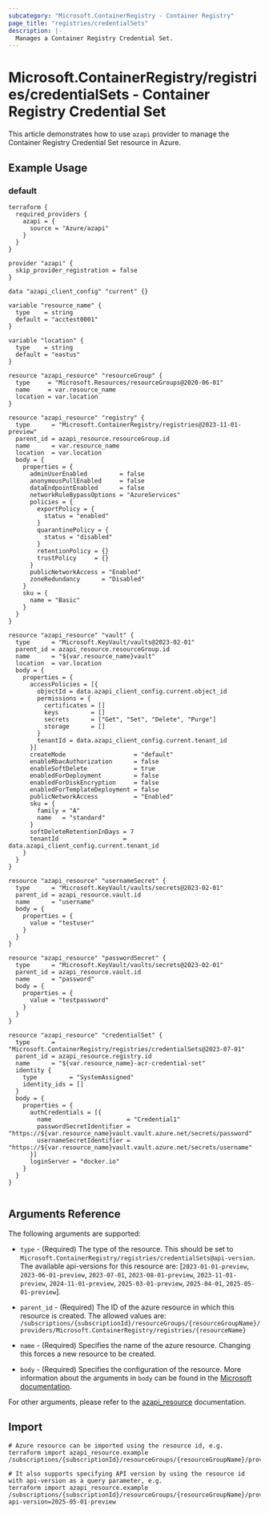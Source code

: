 ```yaml
---
subcategory: "Microsoft.ContainerRegistry - Container Registry"
page_title: "registries/credentialSets"
description: |-
  Manages a Container Registry Credential Set.
---
```


# Microsoft.ContainerRegistry/registries/credentialSets - Container Registry Credential Set

This article demonstrates how to use `azapi` provider to manage the Container Registry Credential Set resource in Azure.

## Example Usage

### default

```hcl
terraform {
  required_providers {
    azapi = {
      source = "Azure/azapi"
    }
  }
}

provider "azapi" {
  skip_provider_registration = false
}

data "azapi_client_config" "current" {}

variable "resource_name" {
  type    = string
  default = "acctest0001"
}

variable "location" {
  type    = string
  default = "eastus"
}

resource "azapi_resource" "resourceGroup" {
  type     = "Microsoft.Resources/resourceGroups@2020-06-01"
  name     = var.resource_name
  location = var.location
}

resource "azapi_resource" "registry" {
  type      = "Microsoft.ContainerRegistry/registries@2023-11-01-preview"
  parent_id = azapi_resource.resourceGroup.id
  name      = var.resource_name
  location  = var.location
  body = {
    properties = {
      adminUserEnabled         = false
      anonymousPullEnabled     = false
      dataEndpointEnabled      = false
      networkRuleBypassOptions = "AzureServices"
      policies = {
        exportPolicy = {
          status = "enabled"
        }
        quarantinePolicy = {
          status = "disabled"
        }
        retentionPolicy = {}
        trustPolicy     = {}
      }
      publicNetworkAccess = "Enabled"
      zoneRedundancy      = "Disabled"
    }
    sku = {
      name = "Basic"
    }
  }
}

resource "azapi_resource" "vault" {
  type      = "Microsoft.KeyVault/vaults@2023-02-01"
  parent_id = azapi_resource.resourceGroup.id
  name      = "${var.resource_name}vault"
  location  = var.location
  body = {
    properties = {
      accessPolicies = [{
        objectId = data.azapi_client_config.current.object_id
        permissions = {
          certificates = []
          keys         = []
          secrets      = ["Get", "Set", "Delete", "Purge"]
          storage      = []
        }
        tenantId = data.azapi_client_config.current.tenant_id
      }]
      createMode                   = "default"
      enableRbacAuthorization      = false
      enableSoftDelete             = true
      enabledForDeployment         = false
      enabledForDiskEncryption     = false
      enabledForTemplateDeployment = false
      publicNetworkAccess          = "Enabled"
      sku = {
        family = "A"
        name   = "standard"
      }
      softDeleteRetentionInDays = 7
      tenantId                  = data.azapi_client_config.current.tenant_id
    }
  }
}

resource "azapi_resource" "usernameSecret" {
  type      = "Microsoft.KeyVault/vaults/secrets@2023-02-01"
  parent_id = azapi_resource.vault.id
  name      = "username"
  body = {
    properties = {
      value = "testuser"
    }
  }
}

resource "azapi_resource" "passwordSecret" {
  type      = "Microsoft.KeyVault/vaults/secrets@2023-02-01"
  parent_id = azapi_resource.vault.id
  name      = "password"
  body = {
    properties = {
      value = "testpassword"
    }
  }
}

resource "azapi_resource" "credentialSet" {
  type      = "Microsoft.ContainerRegistry/registries/credentialSets@2023-07-01"
  parent_id = azapi_resource.registry.id
  name      = "${var.resource_name}-acr-credential-set"
  identity {
    type         = "SystemAssigned"
    identity_ids = []
  }
  body = {
    properties = {
      authCredentials = [{
        name                     = "Credential1"
        passwordSecretIdentifier = "https://${var.resource_name}vault.vault.azure.net/secrets/password"
        usernameSecretIdentifier = "https://${var.resource_name}vault.vault.azure.net/secrets/username"
      }]
      loginServer = "docker.io"
    }
  }
}


```



## Arguments Reference

The following arguments are supported:

* `type` - (Required) The type of the resource. This should be set to `Microsoft.ContainerRegistry/registries/credentialSets@api-version`. The available api-versions for this resource are: [`2023-01-01-preview`, `2023-06-01-preview`, `2023-07-01`, `2023-08-01-preview`, `2023-11-01-preview`, `2024-11-01-preview`, `2025-03-01-preview`, `2025-04-01`, `2025-05-01-preview`].

* `parent_id` - (Required) The ID of the azure resource in which this resource is created. The allowed values are:  
  `/subscriptions/{subscriptionId}/resourceGroups/{resourceGroupName}/providers/Microsoft.ContainerRegistry/registries/{resourceName}`

* `name` - (Required) Specifies the name of the azure resource. Changing this forces a new resource to be created.

* `body` - (Required) Specifies the configuration of the resource. More information about the arguments in `body` can be found in the [Microsoft documentation](https://learn.microsoft.com/en-us/azure/templates/Microsoft.ContainerRegistry/registries/credentialSets?pivots=deployment-language-terraform).

For other arguments, please refer to the [azapi_resource](https://registry.terraform.io/providers/Azure/azapi/latest/docs/resources/resource) documentation.

## Import

 ```shell
 # Azure resource can be imported using the resource id, e.g.
 terraform import azapi_resource.example /subscriptions/{subscriptionId}/resourceGroups/{resourceGroupName}/providers/Microsoft.ContainerRegistry/registries/{resourceName}/credentialSets/{resourceName}
 
 # It also supports specifying API version by using the resource id with api-version as a query parameter, e.g.
 terraform import azapi_resource.example /subscriptions/{subscriptionId}/resourceGroups/{resourceGroupName}/providers/Microsoft.ContainerRegistry/registries/{resourceName}/credentialSets/{resourceName}?api-version=2025-05-01-preview
 ```
